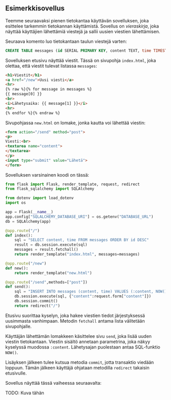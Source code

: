 ## Esimerkkisovellus

Teemme seuraavaksi pienen tietokantaa käyttävän sovelluksen, joka esittelee tarkemmin tietokannan käyttämistä. Sovellus on _vieraskirja_, joka näyttää käyttäjien lähettämiä viestejä ja sallii uusien viestien lähettämisen.

Seuraava komento luo tietokantaan taulun viestejä varten:

```sql
CREATE TABLE messages (id SERIAL PRIMARY KEY, content TEXT, time TIMESTAMP);
```

Sovelluksen etusivu näyttää viestit. Tässä on sivupohja `index.html`, joka olettaa, että viestit tulevat listassa `messages`:

```html
<h1>Viestit</h1>
<a href="/new">Uusi viesti</a>
<hr>
{% raw %}{% for message in messages %}
{{ message[0] }}
<br>
<i>Lähetysaika: {{ message[1] }}</i>
<hr>
{% endfor %}{% endraw %}
```

Sivupohjassa `new.html` on lomake, jonka kautta voi lähettää viestin:

```html
<form action="/send" method="post">
<p>
Viesti:<br>
<textarea name="content">
</textarea>
</p>
<input type="submit" value="Lähetä">
</form>
```

Sovelluksen varsinainen koodi on tässä:

```python
from flask import Flask, render_template, request, redirect
from flask_sqlalchemy import SQLAlchemy

from dotenv import load_dotenv
import os

app = Flask(__name__)
app.config["SQLALCHEMY_DATABASE_URI"] = os.getenv("DATABASE_URL")
db = SQLAlchemy(app)

@app.route("/")
def index():
    sql = "SELECT content, time FROM messages ORDER BY id DESC"
    result = db.session.execute(sql)
    messages = result.fetchall()
    return render_template("index.html", messages=messages)

@app.route("/new")
def new():
    return render_template("new.html")

@app.route("/send",methods=["post"])
def send():
    sql = "INSERT INTO messages (content, time) VALUES (:content, NOW())"
    db.session.execute(sql, {"content":request.form["content"]})
    db.session.commit()
    return redirect("/")
```

Etusivu suorittaa kyselyn, joka hakee viestien tiedot järjestyksessä uusimmasta vanhimpaan. Metodin `fetchall` antama lista välitetään sivupohjalle.

Käyttäjän lähettämän lomakkeen käsittelee sivu `send`, joka lisää uuden viestin tietokantaan. Viestin sisältö annetaan parametrina, joka näkyy kyselyssä muodossa `:content`. Lähetysajan puolestaan antaa SQL-funktio `NOW()`.

Lisäyksen jälkeen tulee kutsua metodia `commit`, jotta transaktio viedään loppuun. Tämän jälkeen käyttäjä ohjataan metodilla `redirect` takaisin etusivulle.

Sovellus näyttää tässä vaiheessa seuraavalta:

TODO: Kuva tähän

